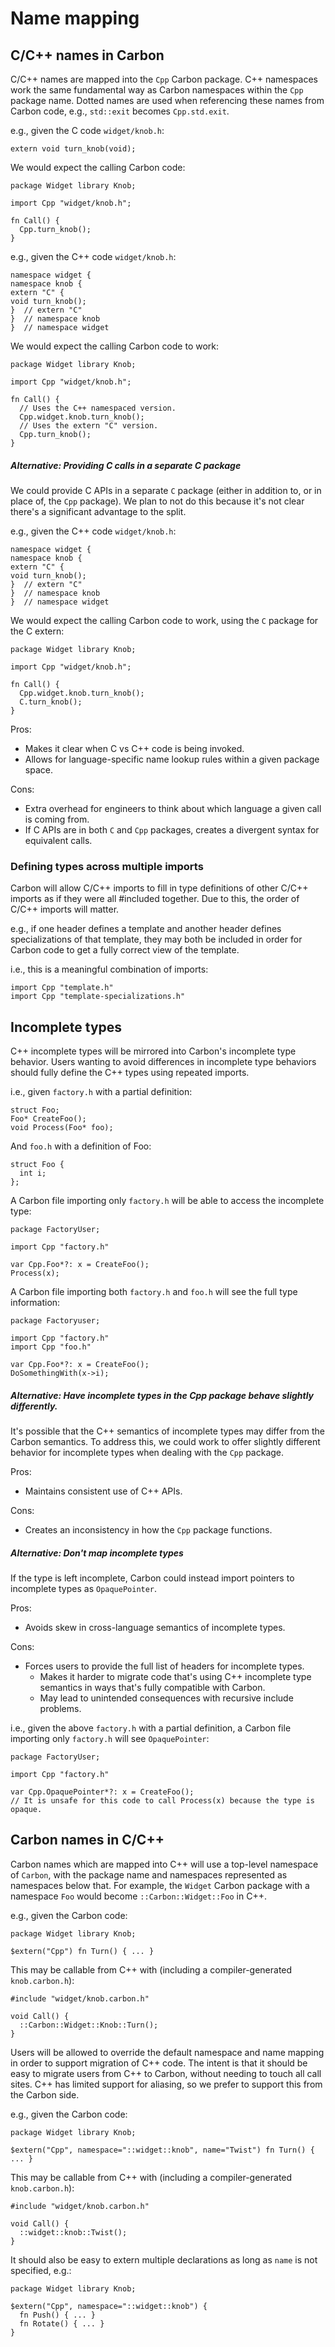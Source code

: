 # Name mapping

<!--
Part of the Carbon Language project, under the Apache License v2.0 with LLVM
Exceptions. See /LICENSE for license information.
SPDX-License-Identifier: Apache-2.0 WITH LLVM-exception
-->

## C/C++ names in Carbon

C/C++ names are mapped into the `Cpp` Carbon package. C++ namespaces work the
same fundamental way as Carbon namespaces within the `Cpp` package name. Dotted
names are used when referencing these names from Carbon code, e.g., `std::exit`
becomes `Cpp.std.exit`.

e.g., given the C code `widget/knob.h`:

```
extern void turn_knob(void);
```

We would expect the calling Carbon code:

```
package Widget library Knob;

import Cpp "widget/knob.h";

fn Call() {
  Cpp.turn_knob();
}
```

e.g., given the C++ code `widget/knob.h`:

```
namespace widget {
namespace knob {
extern "C" {
void turn_knob();
}  // extern "C"
}  // namespace knob
}  // namespace widget
```

We would expect the calling Carbon code to work:

```
package Widget library Knob;

import Cpp "widget/knob.h";

fn Call() {
  // Uses the C++ namespaced version.
  Cpp.widget.knob.turn_knob();
  // Uses the extern "C" version.
  Cpp.turn_knob();
}
```

##### **Alternative: Providing C calls in a separate C package**

We could provide C APIs in a separate `C` package (either in addition to, or in
place of, the `Cpp` package). We plan to not do this because it's not clear
there's a significant advantage to the split.

e.g., given the C++ code `widget/knob.h`:

```
namespace widget {
namespace knob {
extern "C" {
void turn_knob();
}  // extern "C"
}  // namespace knob
}  // namespace widget
```

We would expect the calling Carbon code to work, using the `C` package for the C
extern:

```
package Widget library Knob;

import Cpp "widget/knob.h";

fn Call() {
  Cpp.widget.knob.turn_knob();
  C.turn_knob();
}
```

Pros:

- Makes it clear when C vs C++ code is being invoked.
- Allows for language-specific name lookup rules within a given package space.

Cons:

- Extra overhead for engineers to think about which language a given call is
  coming from.
- If C APIs are in both `C` and `Cpp` packages, creates a divergent syntax for
  equivalent calls.

### Defining types across multiple imports

Carbon will allow C/C++ imports to fill in type definitions of other C/C++
imports as if they were all #included together. Due to this, the order of C/C++
imports will matter.

e.g., if one header defines a template and another header defines
specializations of that template, they may both be included in order for Carbon
code to get a fully correct view of the template.

i.e., this is a meaningful combination of imports:

```
import Cpp "template.h"
import Cpp "template-specializations.h"
```

## Incomplete types

C++ incomplete types will be mirrored into Carbon's incomplete type behavior.
Users wanting to avoid differences in incomplete type behaviors should fully
define the C++ types using repeated imports.

i.e., given `factory.h` with a partial definition:

```
struct Foo;
Foo* CreateFoo();
void Process(Foo* foo);
```

And `foo.h` with a definition of Foo:

```
struct Foo {
  int i;
};
```

A Carbon file importing only `factory.h` will be able to access the incomplete
type:

```
package FactoryUser;

import Cpp "factory.h"

var Cpp.Foo*?: x = CreateFoo();
Process(x);
```

A Carbon file importing both `factory.h` and `foo.h` will see the full type
information:

```
package Factoryuser;

import Cpp "factory.h"
import Cpp "foo.h"

var Cpp.Foo*?: x = CreateFoo();
DoSomethingWith(x->i);
```

##### **Alternative: Have incomplete types in the Cpp package behave slightly differently.**

It's possible that the C++ semantics of incomplete types may differ from the
Carbon semantics. To address this, we could work to offer slightly different
behavior for incomplete types when dealing with the `Cpp` package.

Pros:

- Maintains consistent use of C++ APIs.

Cons:

- Creates an inconsistency in how the `Cpp` package functions.

##### **Alternative: Don't map incomplete types**

If the type is left incomplete, Carbon could instead import pointers to
incomplete types as `OpaquePointer`.

Pros:

- Avoids skew in cross-language semantics of incomplete types.

Cons:

- Forces users to provide the full list of headers for incomplete types.
  - Makes it harder to migrate code that's using C++ incomplete type semantics
    in ways that's fully compatible with Carbon.
  - May lead to unintended consequences with recursive include problems.

i.e., given the above `factory.h` with a partial definition, a Carbon file
importing only `factory.h` will see `OpaquePointer`:

```
package FactoryUser;

import Cpp "factory.h"

var Cpp.OpaquePointer*?: x = CreateFoo();
// It is unsafe for this code to call Process(x) because the type is opaque.
```

## Carbon names in C/C++

Carbon names which are mapped into C++ will use a top-level namespace of
`Carbon`, with the package name and namespaces represented as namespaces below
that. For example, the `Widget` Carbon package with a namespace `Foo` would
become `::Carbon::Widget::Foo` in C++.

e.g., given the Carbon code:

```
package Widget library Knob;

$extern("Cpp") fn Turn() { ... }
```

This may be callable from C++ with (including a compiler-generated
`knob.carbon.h`):

```
#include "widget/knob.carbon.h"

void Call() {
  ::Carbon::Widget::Knob::Turn();
}
```

Users will be allowed to override the default namespace and name mapping in
order to support migration of C++ code. The intent is that it should be easy to
migrate users from C++ to Carbon, without needing to touch all call sites. C++
has limited support for aliasing, so we prefer to support this from the Carbon
side.

e.g., given the Carbon code:

```
package Widget library Knob;

$extern("Cpp", namespace="::widget::knob", name="Twist") fn Turn() { ... }
```

This may be callable from C++ with (including a compiler-generated
`knob.carbon.h`):

```
#include "widget/knob.carbon.h"

void Call() {
  ::widget::knob::Twist();
}
```

It should also be easy to extern multiple declarations as long as `name` is not
specified, e.g.:

```
package Widget library Knob;

$extern("Cpp", namespace="::widget::knob") {
  fn Push() { ... }
  fn Rotate() { ... }
}
```
